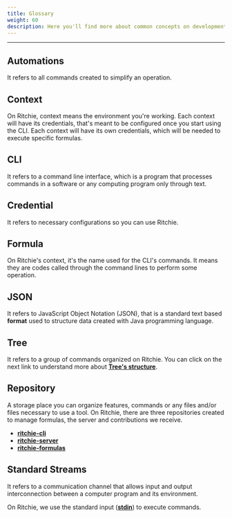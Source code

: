 ```yaml
---
title: Glossary
weight: 60
description: Here you'll find more about common concepts on development field.
---
```


---

## Automations

It refers to all commands created to simplify an operation. 

## Context

On Ritchie, context means the environment you're working. Each context will have its credentials, that's meant to be configured once you start using the CLI. Each context will have its own credentials, which will be needed to execute specific formulas. 

## CLI

It refers to a command line interface, which is a program that processes commands in a software or any computing program only through text. 

## Credential

It refers to necessary configurations so you can use Ritchie. 

## Formula

On Ritchie's context, it's the name used for the CLI's commands. It means they are codes called through the command lines to perform some operation. 

## JSON

It refers to JavaScript Object Notation \(JSON\), that is a standard text based **format** used to structure data created with Java programming language.

## Tree

It refers to a group of commands organized on Ritchie. You can click on the next link to understand more about [**Tree's structure**](key-concepts.md#command-tree).

## Repository

A storage place you can organize features, commands or any files and/or files necessary to use a tool. On Ritchie, there are three repositories created to manage formulas, the server and contributions we receive.

* [**ritchie-cli**](https://github.com/ZupIT/ritchie-cli)
* [**ritchie-server**](https://github.com/ZupIT/ritchie-server)
* [**ritchie-formulas**](https://github.com/ZupIT/ritchie-formulas)

## Standard Streams

It refers to a communication channel that allows input and output interconnection between a computer program and its environment.

On Ritchie, we use the standard input \([**stdin**](getting-started/commands/stdin.md)\) to execute commands.
